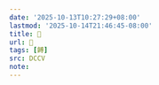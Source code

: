 ```yaml
---
date: '2025-10-13T10:27:29+08:00'
lastmod: '2025-10-14T21:46:45-08:00'
title: 􅍝
url: 􅍝
tags: [餺]
src: DCCV
note:
---
```

